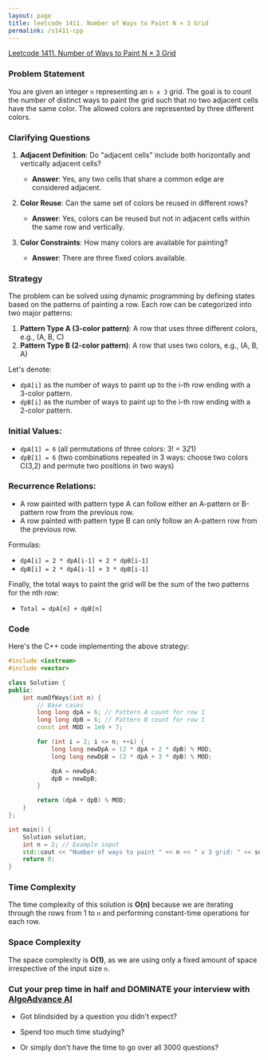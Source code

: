 ```yaml
---
layout: page
title: leetcode 1411. Number of Ways to Paint N × 3 Grid
permalink: /s1411-cpp
---
```

[Leetcode 1411. Number of Ways to Paint N × 3 Grid](https://algoadvance.github.io/algoadvance/l1411)
### Problem Statement

You are given an integer `n` representing an `n x 3` grid. The goal is to count the number of distinct ways to paint the grid such that no two adjacent cells have the same color. The allowed colors are represented by three different colors.

### Clarifying Questions

1. **Adjacent Definition**: Do "adjacent cells" include both horizontally and vertically adjacent cells?
   - **Answer**: Yes, any two cells that share a common edge are considered adjacent.

2. **Color Reuse**: Can the same set of colors be reused in different rows?
   - **Answer**: Yes, colors can be reused but not in adjacent cells within the same row and vertically.

3. **Color Constraints**: How many colors are available for painting?
   - **Answer**: There are three fixed colors available.

### Strategy

The problem can be solved using dynamic programming by defining states based on the patterns of painting a row. Each row can be categorized into two major patterns:

1. **Pattern Type A (3-color pattern)**: A row that uses three different colors, e.g., (A, B, C)
2. **Pattern Type B (2-color pattern)**: A row that uses two colors, e.g., (A, B, A)

Let's denote:
- `dpA[i]` as the number of ways to paint up to the i-th row ending with a 3-color pattern.
- `dpB[i]` as the number of ways to paint up to the i-th row ending with a 2-color pattern.

### Initial Values:
- `dpA[1] = 6` (all permutations of three colors: 3! = 3*2*1)
- `dpB[1] = 6` (two combinations repeated in 3 ways: choose two colors C(3,2) and permute two positions in two ways)

### Recurrence Relations:
- A row painted with pattern type A can follow either an A-pattern or B-pattern row from the previous row.
- A row painted with pattern type B can only follow an A-pattern row from the previous row.

Formulas:
- `dpA[i] = 2 * dpA[i-1] + 2 * dpB[i-1]`
- `dpB[i] = 2 * dpA[i-1] + 3 * dpB[i-1]`

Finally, the total ways to paint the grid will be the sum of the two patterns for the nth row:
- `Total = dpA[n] + dpB[n]`

### Code

Here's the C++ code implementing the above strategy:

```cpp
#include <iostream>
#include <vector>

class Solution {
public:
    int numOfWays(int n) {
        // Base cases
        long long dpA = 6; // Pattern A count for row 1
        long long dpB = 6; // Pattern B count for row 1
        const int MOD = 1e9 + 7;

        for (int i = 2; i <= n; ++i) {
            long long newDpA = (2 * dpA + 2 * dpB) % MOD;
            long long newDpB = (2 * dpA + 3 * dpB) % MOD;

            dpA = newDpA;
            dpB = newDpB;
        }

        return (dpA + dpB) % MOD;
    }
};

int main() {
    Solution solution;
    int n = 2; // Example input
    std::cout << "Number of ways to paint " << n << " x 3 grid: " << solution.numOfWays(n) << std::endl;
    return 0;
}
```

### Time Complexity

The time complexity of this solution is **O(n)** because we are iterating through the rows from 1 to `n` and performing constant-time operations for each row.

### Space Complexity

The space complexity is **O(1)**, as we are using only a fixed amount of space irrespective of the input size `n`.


### Cut your prep time in half and DOMINATE your interview with [AlgoAdvance AI](https://algoAdvance.com)

- Got blindsided by a question you didn't expect?

- Spend too much time studying?

- Or simply don't have the time to go over all 3000 questions?

